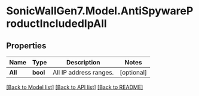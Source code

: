 # SonicWallGen7.Model.AntiSpywareProductIncludedIpAll

## Properties

Name | Type | Description | Notes
------------ | ------------- | ------------- | -------------
**All** | **bool** | All IP address ranges. | [optional] 

[[Back to Model list]](../README.md#documentation-for-models) [[Back to API list]](../README.md#documentation-for-api-endpoints) [[Back to README]](../README.md)

